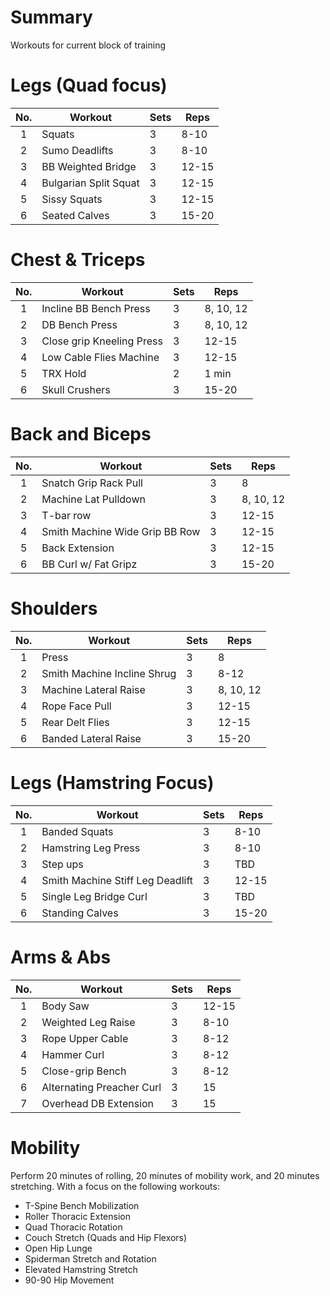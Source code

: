 # Summary
Workouts for current block of training

# Legs (Quad focus)

No. | Workout | Sets | Reps
:---: | --- | --- | ---
1 | Squats | 3 | 8-10
2 | Sumo Deadlifts | 3 | 8-10
3 | BB Weighted Bridge | 3 | 12-15
4 | Bulgarian Split Squat | 3 | 12-15
5 | Sissy Squats | 3 | 12-15
6 | Seated Calves | 3 | 15-20


# Chest & Triceps

No. | Workout | Sets | Reps
:---: | --- | --- | ---
1 | Incline BB Bench Press | 3 | 8, 10, 12
2 | DB Bench Press | 3 | 8, 10, 12
3 | Close grip Kneeling Press | 3 | 12-15
4 | Low Cable Flies Machine | 3 | 12-15
5 | TRX Hold | 2 | 1 min
6 | Skull Crushers | 3 | 15-20

# Back and Biceps

No. | Workout | Sets | Reps
:---: | --- | --- | ---
1 | Snatch Grip Rack Pull | 3 | 8
2 | Machine Lat Pulldown | 3 | 8, 10, 12
3 | T-bar row | 3 | 12-15
4 | Smith Machine Wide Grip BB Row | 3 | 12-15
5 | Back Extension | 3 | 12-15
6 | BB Curl w/ Fat Gripz | 3 | 15-20

# Shoulders

No. | Workout | Sets | Reps
:---: | --- | --- | ---
1 | Press | 3 | 8
2 | Smith Machine Incline Shrug | 3 | 8-12
3 | Machine Lateral Raise | 3 | 8, 10, 12
4 | Rope Face Pull | 3 | 12-15
5 | Rear Delt Flies | 3 | 12-15
6 | Banded Lateral Raise | 3 | 15-20

# Legs (Hamstring Focus)
No. | Workout | Sets | Reps
:---: | --- | --- | ---
1 | Banded Squats | 3 | 8-10
2 | Hamstring Leg Press | 3 | 8-10
3 | Step ups | 3 | TBD
4 | Smith Machine Stiff Leg Deadlift | 3 | 12-15
5 | Single Leg Bridge Curl | 3 | TBD
6 | Standing Calves | 3 | 15-20

# Arms & Abs
No. | Workout | Sets | Reps
:---: | --- | --- | ---
1 | Body Saw | 3 | 12-15
2 | Weighted Leg Raise | 3 | 8-10
3 | Rope Upper Cable | 3 | 8-12
4 | Hammer Curl | 3 | 8-12
5 | Close-grip Bench | 3 | 8-12
6 | Alternating Preacher Curl | 3 | 15
7 | Overhead DB Extension | 3 | 15

# Mobility
Perform 20 minutes of rolling, 20 minutes of mobility work, and 20 minutes stretching. With a focus on the following workouts:
- T-Spine Bench Mobilization
- Roller Thoracic Extension
- Quad Thoracic Rotation
- Couch Stretch (Quads and Hip Flexors)
- Open Hip Lunge
- Spiderman Stretch and Rotation
- Elevated Hamstring Stretch
- 90-90 Hip Movement
